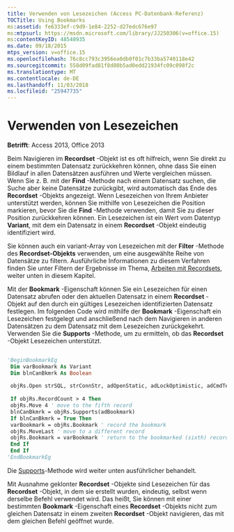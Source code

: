 ```yaml
---
title: Verwenden von Lesezeichen (Access PC-Datenbank-Referenz)
TOCTitle: Using Bookmarks
ms:assetid: fe6333ef-c9d9-1e84-2252-d27edc676e97
ms:mtpsurl: https://msdn.microsoft.com/library/JJ250306(v=office.15)
ms:contentKeyID: 48548935
ms.date: 09/18/2015
mtps_version: v=office.15
ms.openlocfilehash: 76c8cc793c3956ea0db0f01c7b33ba5740118e42
ms.sourcegitcommit: 558d09fad81f8d80b5ad0edd21934fc09c098f2c
ms.translationtype: MT
ms.contentlocale: de-DE
ms.lasthandoff: 11/03/2018
ms.locfileid: "25947735"
---
```

# <a name="using-bookmarks"></a>Verwenden von Lesezeichen


**Betrifft**: Access 2013, Office 2013

Beim Navigieren im **Recordset** -Objekt ist es oft hilfreich, wenn Sie direkt zu einem bestimmten Datensatz zurückkehren können, ohne dass Sie einen Bildlauf in allen Datensätzen ausführen und Werte vergleichen müssen. Wenn Sie z. B. mit der **Find** -Methode nach einem Datensatz suchen, die Suche aber keine Datensätze zurückgibt, wird automatisch das Ende des **Recordset** -Objekts angezeigt. Wenn Lesezeichen von Ihrem Anbieter unterstützt werden, können Sie mithilfe von Lesezeichen die Position markieren, bevor Sie die **Find** -Methode verwenden, damit Sie zu dieser Position zurückkehren können. Ein Lesezeichen ist ein Wert vom Datentyp **Variant**, mit dem ein Datensatz in einem **Recordset** -Objekt eindeutig identifiziert wird.

Sie können auch ein variant-Array von Lesezeichen mit der **Filter** -Methode des **Recordset-Objekts** verwenden, um eine ausgewählte Reihe von Datensätze zu filtern. Ausführliche Informationen zu diesem Verfahren finden Sie unter Filtern der Ergebnisse im Thema, [Arbeiten mit Recordsets](working-with-recordsets.md), weiter unten in diesem Kapitel.

Mit der **Bookmark** -Eigenschaft können Sie ein Lesezeichen für einen Datensatz abrufen oder den aktuellen Datensatz in einem **Recordset** -Objekt auf den durch ein gültiges Lesezeichen identifizierten Datensatz festlegen. Im folgenden Code wird mithilfe der **Bookmark** -Eigenschaft ein Lesezeichen festgelegt und anschließend nach dem Navigieren in anderen Datensätzen zu dem Datensatz mit dem Lesezeichen zurückgekehrt. Verwenden Sie die **Supports** -Methode, um zu ermitteln, ob das **Recordset** -Objekt Lesezeichen unterstützt.

```vb 
 
'BeginBookmarkEg 
 Dim varBookmark As Variant 
 Dim blnCanBkmrk As Boolean 
 
 objRs.Open strSQL, strConnStr, adOpenStatic, adLockOptimistic, adCmdText 
 
 If objRs.RecordCount > 4 Then 
 objRs.Move 4 ' move to the fifth record 
 blnCanBkmrk = objRs.Supports(adBookmark) 
 If blnCanBkmrk = True Then 
 varBookmark = objRs.Bookmark ' record the bookmark 
 objRs.MoveLast ' move to a different record 
 objRs.Bookmark = varBookmark ' return to the bookmarked (sixth) record 
 End If 
 End If 
'EndBookmarkEg 
```

Die [Supports](supports-method-ado.md)-Methode wird weiter unten ausführlicher behandelt.

Mit Ausnahme geklonter **Recordset** -Objekte sind Lesezeichen für das **Recordset** -Objekt, in dem sie erstellt wurden, eindeutig, selbst wenn derselbe Befehl verwendet wird. Das heißt, Sie können mit einer bestimmten **Bookmark** -Eigenschaft eines **Recordset** -Objekts nicht zum gleichen Datensatz in einem zweiten **Recordset** -Objekt navigieren, das mit dem gleichen Befehl geöffnet wurde.

